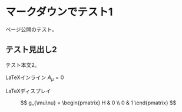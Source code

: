 # マークダウンでテスト1

ページ公開のテスト。

## テスト見出し2

テスト本文2。

LaTeXインライン $A_\mu = 0$

LaTeXディスプレイ

$$
g_{\mu\nu} = 
\begin{pmatrix}
H & 0 \\
0 & 1
\end{pmatrix}
$$
